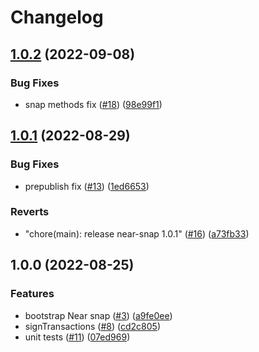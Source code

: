 # Changelog

## [1.0.2](https://github.com/ChainSafe/near-snap/compare/near-snap-v1.0.1...near-snap-v1.0.2) (2022-09-08)


### Bug Fixes

* snap methods fix ([#18](https://github.com/ChainSafe/near-snap/issues/18)) ([98e99f1](https://github.com/ChainSafe/near-snap/commit/98e99f1799b45cfd4140f7fab3e7684cb91dde6a))

## [1.0.1](https://github.com/ChainSafe/near-snap/compare/near-snap-v1.0.0...near-snap-v1.0.1) (2022-08-29)


### Bug Fixes

* prepublish fix ([#13](https://github.com/ChainSafe/near-snap/issues/13)) ([1ed6653](https://github.com/ChainSafe/near-snap/commit/1ed6653760d26ce926bfecf97503c894f7555d34))


### Reverts

* "chore(main): release near-snap 1.0.1" ([#16](https://github.com/ChainSafe/near-snap/issues/16)) ([a73fb33](https://github.com/ChainSafe/near-snap/commit/a73fb333b32c9f2548aa3d91ab127750f520b21a))

## 1.0.0 (2022-08-25)


### Features

* bootstrap Near snap ([#3](https://github.com/ChainSafe/near-snap/issues/3)) ([a9fe0ee](https://github.com/ChainSafe/near-snap/commit/a9fe0ee4c0de63c796f64ba7b4e6f6db4ac8b764))
* signTransactions ([#8](https://github.com/ChainSafe/near-snap/issues/8)) ([cd2c805](https://github.com/ChainSafe/near-snap/commit/cd2c805ebbdaa7e0d0cda6fc4fd13e90dfc90933))
* unit tests ([#11](https://github.com/ChainSafe/near-snap/issues/11)) ([07ed969](https://github.com/ChainSafe/near-snap/commit/07ed9693bf3f1a9be328719ce7bd7b5ce876d760))
